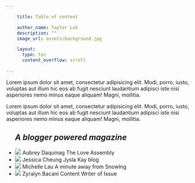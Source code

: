 ```yaml
---

    title: Table of content

    author_name: Taylor Luk
    description: ""
    image_url: assets/background.jpg

    layout:
      type: toc
      content_overflow: scroll

---
```


Lorem ipsum dolor sit amet, consectetur adipisicing elit. Modi, porro, iusto, voluptas aut illum hic eos ab fugit nesciunt laudantium adipisci iste nisi asperiores nemo minus eaque aliquam! Magni, mollitia.

Lorem ipsum dolor sit amet, consectetur adipisicing elit. Modi, porro, iusto, voluptas aut illum hic eos ab fugit nesciunt laudantium adipisci iste nisi asperiores nemo minus eaque aliquam! Magni, mollitia.

<ul class="contributors">
  <h2><em>A blogger powered magazine</em></h2>
  <li>
    <img class="avatar" src="http://cl.ly/image/3u2R2z2h0L3V/aubrey.png">
    <span>Aubrey Daquinag</span>
    <span class="description">The Love Assembly</span>
  </li>
  <li>
    <img class="avatar" src="http://cl.ly/image/1b2M3v0I0m2K/jessica.png">
    <span>Jessica Cheung</span>
    <span class="description">Jysla Kay blog</span>
  </li>
  <li>
    <img class="avatar" src="http://cl.ly/image/3T3Q03470k10/michelle.png">
    <span>Michelle Lau</span>
    <span class="description">A minute away from Snowlng</span>
  </li>
  <li>
    <img class="avatar" src="http://cl.ly/StPu/Image%202013.12.11%204%3A54%3A01%20pm.png">
    <span>Zyralyn Bacani</span>
    <span class="description">Content Writer of Issue</span>
  </li>
</ul>
